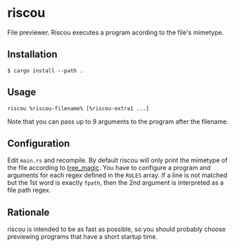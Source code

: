# riscou
File previewer. Riscou executes a program acording to the file's mimetype.

## Installation
```
$ cargo install --path .
```

## Usage
```
riscou %riscou-filename% [%riscou-extra1 ...]
```

Note that you can pass up to 9 arguments to the program after the filename.

## Configuration
Edit `main.rs` and recompile.
By default riscou will only print the mimetype of the file according to [tree_magic](https://docs.rs/tree_magic/latest/tree_magic/).
You have to configure a program and arguments for each regex defined in the `RULES` array.
If a line is not matched but the 1st word is exactly `fpath`,
then the 2nd argument is interpreted as a file path regex.

## Rationale
riscou is intended to be as fast as possible,
so you should probably choose previewing programs that have a short startup time.
